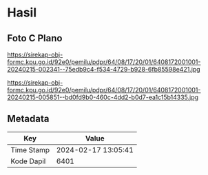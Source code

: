 # Hasil

## Foto C Plano

https://sirekap-obj-formc.kpu.go.id/92e0/pemilu/pdpr/64/08/17/20/01/6408172001001-20240215-002341--75edb9c4-f534-4729-b928-6fb85598e421.jpg

https://sirekap-obj-formc.kpu.go.id/92e0/pemilu/pdpr/64/08/17/20/01/6408172001001-20240215-005851--bd0fd9b0-460c-4dd2-b0d7-ea1c15b14335.jpg


## Metadata

| Key        | Value               |
| ---------- | ------------------- |
| Time Stamp | 2024-02-17 13:05:41 |
| Kode Dapil | 6401                |



